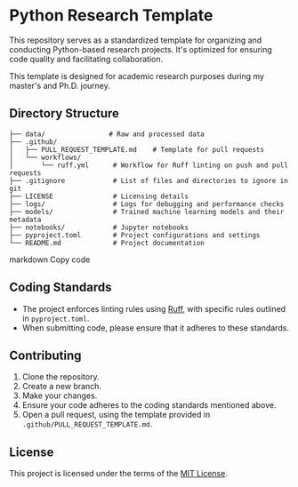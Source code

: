 # Python Research Template

This repository serves as a standardized template for organizing and conducting Python-based research projects. It's optimized for ensuring code quality and facilitating collaboration.

This template is designed for academic research purposes during my master's and Ph.D. journey.

## Directory Structure
```
├── data/                # Raw and processed data
├── .github/
│   ├── PULL_REQUEST_TEMPLATE.md    # Template for pull requests
│   └── workflows/
│       └── ruff.yml      # Workflow for Ruff linting on push and pull requests
├── .gitignore            # List of files and directories to ignore in git
├── LICENSE               # Licensing details
├── logs/                 # Logs for debugging and performance checks
├── models/               # Trained machine learning models and their metadata
├── notebooks/            # Jupyter notebooks
├── pyproject.toml        # Project configurations and settings
└── README.md             # Project documentation
```

markdown
Copy code

## Coding Standards
- The project enforces linting rules using [Ruff](https://github.com/ambv/ruff), with specific rules outlined in `pyproject.toml`.
- When submitting code, please ensure that it adheres to these standards.

## Contributing

1. Clone the repository.
2. Create a new branch.
3. Make your changes.
4. Ensure your code adheres to the coding standards mentioned above.
5. Open a pull request, using the template provided in `.github/PULL_REQUEST_TEMPLATE.md`.

## License

This project is licensed under the terms of the [MIT License](LICENSE).
